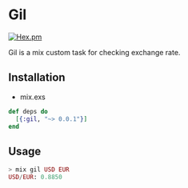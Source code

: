 Gil
===
[![Hex.pm](https://img.shields.io/hexpm/v/gil.svg)](https://hex.pm/packages/gil)

Gil is a mix custom task for checking exchange rate.

## Installation

* mix.exs
```elixir
def deps do
  [{:gil, "~> 0.0.1"}]
end
```

## Usage

```elixir
> mix gil USD EUR
USD/EUR: 0.8850
```
